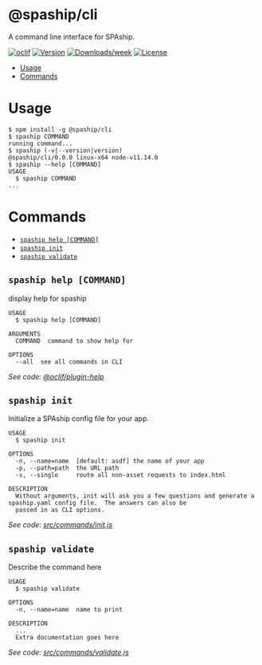 @spaship/cli
============

A command line interface for SPAship.

[![oclif](https://img.shields.io/badge/cli-oclif-brightgreen.svg)](https://oclif.io)
[![Version](https://img.shields.io/npm/v/@spaship/cli.svg)](https://npmjs.org/package/@spaship/cli)
[![Downloads/week](https://img.shields.io/npm/dw/@spaship/cli.svg)](https://npmjs.org/package/@spaship/cli)
[![License](https://img.shields.io/npm/l/@spaship/cli.svg)](https://github.com/spaship/cli/blob/master/package.json)

<!-- toc -->
* [Usage](#usage)
* [Commands](#commands)
<!-- tocstop -->
# Usage
<!-- usage -->
```sh-session
$ npm install -g @spaship/cli
$ spaship COMMAND
running command...
$ spaship (-v|--version|version)
@spaship/cli/0.0.0 linux-x64 node-v11.14.0
$ spaship --help [COMMAND]
USAGE
  $ spaship COMMAND
...
```
<!-- usagestop -->
# Commands
<!-- commands -->
* [`spaship help [COMMAND]`](#spaship-help-command)
* [`spaship init`](#spaship-init)
* [`spaship validate`](#spaship-validate)

## `spaship help [COMMAND]`

display help for spaship

```
USAGE
  $ spaship help [COMMAND]

ARGUMENTS
  COMMAND  command to show help for

OPTIONS
  --all  see all commands in CLI
```

_See code: [@oclif/plugin-help](https://github.com/oclif/plugin-help/blob/v2.2.1/src/commands/help.ts)_

## `spaship init`

Initialize a SPAship config file for your app.

```
USAGE
  $ spaship init

OPTIONS
  -n, --name=name  [default: asdf] the name of your app
  -p, --path=path  the URL path
  -s, --single     route all non-asset requests to index.html

DESCRIPTION
  Without arguments, init will ask you a few questions and generate a spaship.yaml config file.  The answers can also be 
  passed in as CLI options.
```

_See code: [src/commands/init.js](https://github.com/spaship/cli/blob/v0.0.0/src/commands/init.js)_

## `spaship validate`

Describe the command here

```
USAGE
  $ spaship validate

OPTIONS
  -n, --name=name  name to print

DESCRIPTION
  ...
  Extra documentation goes here
```

_See code: [src/commands/validate.js](https://github.com/spaship/cli/blob/v0.0.0/src/commands/validate.js)_
<!-- commandsstop -->
